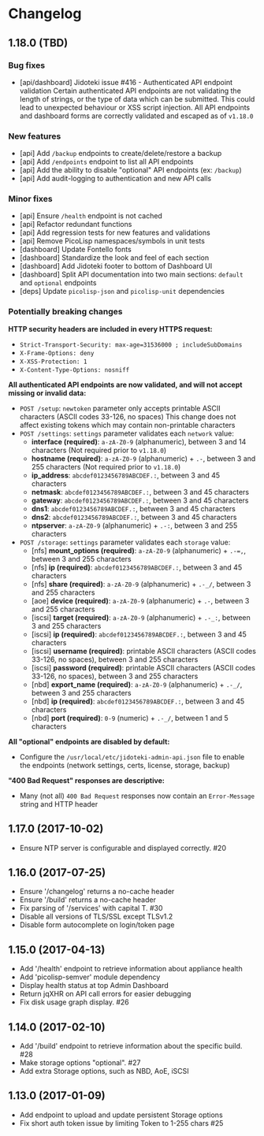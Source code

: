 # Changelog

## 1.18.0 (TBD)

  ### Bug fixes

  * [api/dashboard] Jidoteki issue #416 - Authenticated API endpoint validation
    Certain authenticated API endpoints are not validating the length of strings,
    or the type of data which can be submitted. This could lead to unexpected
    behaviour or XSS script injection.
    All API endpoints and dashboard forms are correctly validated and escaped as of `v1.18.0`

  ### New features

  * [api] Add `/backup` endpoints to create/delete/restore a backup
  * [api] Add `/endpoints` endpoint to list all API endpoints
  * [api] Add the ability to disable "optional" API endpoints (ex: `/backup`)
  * [api] Add audit-logging to authentication and new API calls

  ### Minor fixes

  * [api] Ensure `/health` endpoint is not cached
  * [api] Refactor redundant functions
  * [api] Add regression tests for new features and validations
  * [api] Remove PicoLisp namespaces/symbols in unit tests
  * [dashboard] Update Fontello fonts
  * [dashboard] Standardize the look and feel of each section
  * [dashboard] Add Jidoteki footer to bottom of Dashboard UI
  * [dashboard] Split API documentation into two main sections: `default` and `optional` endpoints
  * [deps] Update `picolisp-json` and `picolisp-unit` dependencies

  ### Potentially breaking changes

  **HTTP security headers are included in every HTTPS request:**

  * `Strict-Transport-Security: max-age=31536000 ; includeSubDomains`
  * `X-Frame-Options: deny`
  * `X-XSS-Protection: 1`
  * `X-Content-Type-Options: nosniff`

  **All authenticated API endpoints are now validated, and will not accept missing or invalid data:**

  * `POST /setup`: `newtoken` parameter only accepts printable ASCII characters (ASCII codes 33-126, no spaces)
  This change does not affect existing tokens which may contain non-printable characters
  * `POST /settings`: `settings` parameter validates each `network` value:
    - **interface (required)**: `a-zA-Z0-9` (alphanumeric), between 3 and 14 characters
      (Not required prior to `v1.18.0`)
    - **hostname (required)**: `a-zA-Z0-9` (alphanumeric) + `.-`, between 3 and 255 characters
      (Not required prior to `v1.18.0`)
    - **ip_address**: `abcdef0123456789ABCDEF.:`, between 3 and 45 characters
    - **netmask**: `abcdef0123456789ABCDEF.:`, between 3 and 45 characters
    - **gateway**: `abcdef0123456789ABCDEF.:`, between 3 and 45 characters
    - **dns1**: `abcdef0123456789ABCDEF.:`, between 3 and 45 characters
    - **dns2**: `abcdef0123456789ABCDEF.:`, between 3 and 45 characters
    - **ntpserver**: `a-zA-Z0-9` (alphanumeric) + `.-:`, between 3 and 255 characters
  * `POST /storage`: `settings` parameter validates each `storage` value:
    - [nfs] **mount_options (required)**: `a-zA-Z0-9` (alphanumeric) + `.-=,`, between 3 and 255 characters
    - [nfs] **ip (required)**: `abcdef0123456789ABCDEF.:`, between 3 and 45 characters
    - [nfs] **share (required)**: `a-zA-Z0-9` (alphanumeric) + `.-_/`, between 3 and 255 characters
    - [aoe] **device (required)**: `a-zA-Z0-9` (alphanumeric) + `.-`, between 3 and 255 characters
    - [iscsi] **target (required)**: `a-zA-Z0-9` (alphanumeric) + `.-_:`, between 3 and 255 characters
    - [iscsi] **ip (required)**: `abcdef0123456789ABCDEF.:`, between 3 and 45 characters
    - [iscsi] **username (required)**: printable ASCII characters (ASCII codes 33-126, no spaces), between 3 and 255 characters
    - [iscsi] **password (required)**: printable ASCII characters (ASCII codes 33-126, no spaces), between 3 and 255 characters
    - [nbd] **export_name (required)**: `a-zA-Z0-9` (alphanumeric) + `.-_/`, between 3 and 255 characters
    - [nbd] **ip (required)**: `abcdef0123456789ABCDEF.:`, between 3 and 45 characters
    - [nbd] **port (required)**: `0-9` (numeric) + `.-_/`, between 1 and 5 characters

  **All "optional" endpoints are disabled by default:**

  * Configure the `/usr/local/etc/jidoteki-admin-api.json` file to enable the endpoints
   (network settings, certs, license, storage, backup)

  **"400 Bad Request" responses are descriptive:**

  * Many (not all) `400 Bad Request` responses now contain an `Error-Message` string and HTTP header

## 1.17.0 (2017-10-02)

  * Ensure NTP server is configurable and displayed correctly. #20

## 1.16.0 (2017-07-25)

  * Ensure '/changelog' returns a no-cache header
  * Ensure '/build' returns a no-cache header
  * Fix parsing of '/services' with capital T. #30
  * Disable all versions of TLS/SSL except TLSv1.2
  * Disable form autocomplete on login/token page

## 1.15.0 (2017-04-13)

  * Add '/health' endpoint to retrieve information about appliance health
  * Add 'picolisp-semver' module dependency
  * Display health status at top Admin Dashboard
  * Return jqXHR on API call errors for easier debugging
  * Fix disk usage graph display. #26

## 1.14.0 (2017-02-10)

  * Add '/build' endpoint to retrieve information about the specific build. #28
  * Make storage options "optional". #27
  * Add extra Storage options, such as NBD, AoE, iSCSI

## 1.13.0 (2017-01-09)

  * Add endpoint to upload and update persistent Storage options
  * Fix short auth token issue by limiting Token to 1-255 chars #25
